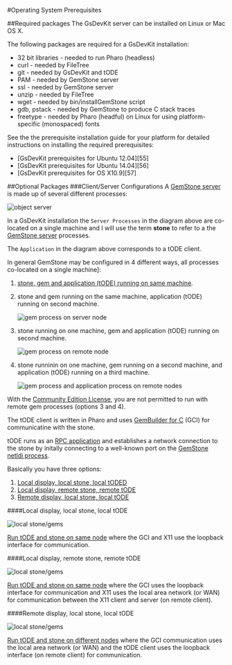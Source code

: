 #Operating System Prerequisites

##Required packages
The GsDevKit server can be installed on Linux or Mac OS X.

The following packages are required for a GsDevKit installation:
- 32 bit libraries - needed to run Pharo (headless)
- curl             - needed by FileTree
- git              - needed by GsDevKit and tODE
- PAM              - needed by GemStone server
- ssl              - needed by GemStone server
- unzip            - needed by FileTree
- wget             - needed by bin/installGemStone script
- gdb, pstack      - needed by GemStone to produce C stack traces
- freetype         - needed by Pharo (headful) on Linux for using platform-specific (monospaced) fonts

See the the prerequisite installation guide for your platform for detailed instructions on installing the required prerequisites:
- [GsDevKit prerequisites for Ubuntu 12.04][55]
- [GsDevKit prerequisites for Ubuntu 14.04][56]
- [GsDevKit prerequisites for OS X10.9][57]

##Optional Packages
###Client/Server Configurations
A [GemStone server][8] is made up of several different processes:

![object server][9]

In a GsDevKit installation the `Server Processes` in the diagram above are co-located on a single machine and I will use the term **stone** to refer to a the [GemStone server][8] processes.

The `Application` in the diagram above corresponds to a tODE client.

In general GemStone may be configured in 4 different ways, all processes co-located on a single machine]:
1. [stone, gem and application (tODE) running on same machine][11].
2. stone and gem running on the same machine, application (tODE) running on second machine.

   ![gem process on server node][14]

3. stone running on one machine, gem and application (tODE) running on second machine.

   ![gem process on remote node][13]

4. stone runninin on one machine, gem running on a second machine, and application (tODE) running on a third machine.

   ![gem process and application process on remote nodes][12]

With the [Community Edition License][15], you are not permitted to run with remote gem processes (options 3 and 4).

The tODE client is written in Pharo and uses [GemBuilder for C][1] (GCI) for communicatine with the stone.


tODE runs as an [RPC application][3] and establishes a network connection to the stone by initally connecting to a well-known port on the [GemStone netldi process][5].




Basically you have three options:

1. [Local display, local stone, local tODED](#)
2. [Local display, remote stone, remote tODE](#)
3. [Remote display, local stone, local tODE](#)

####Local display, local stone, local tODE

![local stone/gems][7]

[Run tODE and stone on same node][4] where the GCI and X11 use the loopback interface for communication.

####Local display, remote stone, remote tODE

![local stone/gems][6]

[Run tODE and stone on same node][4] where the GCI uses the loopback interface for communication and X11 uses the local area network (or WAN) for communication between the X11 client and server (on remote client). 

####Remote display, local stone, local tODE

![local stone/gems][7]

[Run tODE and stone on different nodes][2] where the GCI communication uses the local area network (or WAN) and the tODE client uses the loopback interface (on remote client) for communication.


[1]: http://downloads.gemtalksystems.com/docs/GemStone64/3.2.x/GS64-GemBuilderforC-3.2.pdf
[2]: http://downloads.gemtalksystems.com/docs/GemStone64/3.2.x/GS64-SysAdmin-3.2/3-Distributed.htm#88520
[3]: http://downloads.gemtalksystems.com/docs/GemStone64/3.2.x/GS64-SysAdmin-3.2/2-Clients.htm#pgfId-83078
[4]: http://downloads.gemtalksystems.com/docs/GemStone64/3.2.x/GS64-SysAdmin-3.2/2-Clients.htm#47882
[5]: http://downloads.gemtalksystems.com/docs/GemStone64/3.2.x/GS64-SysAdmin-3.2/3-Distributed.htm#pgfId-82455
[6]: http://downloads.gemtalksystems.com/docs/GemStone64/3.2.x/GS64-SysAdmin-3.2/resources/3-Distributed-1.png
[7]: http://downloads.gemtalksystems.com/docs/GemStone64/3.2.x/GS64-SysAdmin-3.2/resources/2-Clients-1.png
[8]: http://downloads.gemtalksystems.com/docs/GemStone64/3.2.x/GS64-SysAdmin-3.2/1-Server.htm#pgfId-1332187
[9]: http://downloads.gemtalksystems.com/docs/GemStone64/3.2.x/GS64-SysAdmin-3.2/resources/1-Server-1.png

[10]: http://downloads.gemtalksystems.com/docs/GemStone64/3.2.x/GS64-SysAdmin-3.2/resources/3-Distributed-3.png
[11]: http://downloads.gemtalksystems.com/docs/GemStone64/3.2.x/GS64-SysAdmin-3.2/2-Clients.htm#pgfId-82959

[12]: http://downloads.gemtalksystems.com/docs/GemStone64/3.2.x/GS64-SysAdmin-3.2/resources/3-Distributed-8.png
[13]: http://downloads.gemtalksystems.com/docs/GemStone64/3.2.x/GS64-SysAdmin-3.2/resources/3-Distributed-7.png
[14]: http://downloads.gemtalksystems.com/docs/GemStone64/3.2.x/GS64-SysAdmin-3.2/resources/3-Distributed-6.png

[15]: http://gemtalksystems.com/licensing/#CWELicensing
